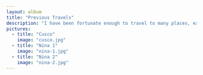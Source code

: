 ```yaml
---
layout: album
title: "Previous Travels"
description: "I have been fortunate enough to travel to many places, experience vibrant cultures and explore some incredible parts of the world. Though a more jumbled album, this is a collection of those travels."
pictures:
  - title: "Cusco"
    image: "cusco.jpg"
  - title: "Nina 1"
    image: "nina-1.jpg"
  - title: "Nina 2"
    image: "nina-2.jpg"
---
```

